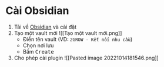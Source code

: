 # Cài Obsidian
1. Tải về [Obsidian](https://obsidian.md/ "Obsidian") và cài đặt
2. Tạo một vault mới ![[Tạo một vault mới.png]]
	- Điền tên vault (VD: `2GROW - Kết nối nhu cầu`)
	- Chọn nơi lưu
	- Bấm <kbd>Create</kbd>
3. Cho phép cài plugin ![[Pasted image 20221014181546.png]]